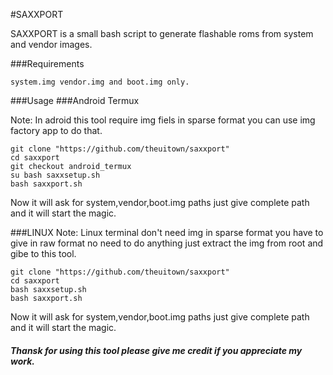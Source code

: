 #SAXXPORT

SAXXPORT is a small bash script to generate flashable roms from system and vendor images.

###Requirements
```
system.img vendor.img and boot.img only.
```

###Usage
###Android Termux

Note: In adroid this tool require img fiels in sparse format you can use img factory app to do that.
```
git clone "https://github.com/theuitown/saxxport"
cd saxxport
git checkout android_termux
su bash saxxsetup.sh
bash saxxport.sh
```
Now it will ask for system,vendor,boot.img paths just give complete path and it will start the magic.

###LINUX
Note: Linux terminal don't need img in sparse format you have to give in raw format no need to do anything just extract the img from root and gibe to this tool.
```
git clone "https://github.com/theuitown/saxxport"
cd saxxport
bash saxxsetup.sh
bash saxxport.sh
```
Now it will ask for system,vendor,boot.img paths just give complete path and it will start the magic.

##### Thansk for using this tool please give me credit if you appreciate my work.
